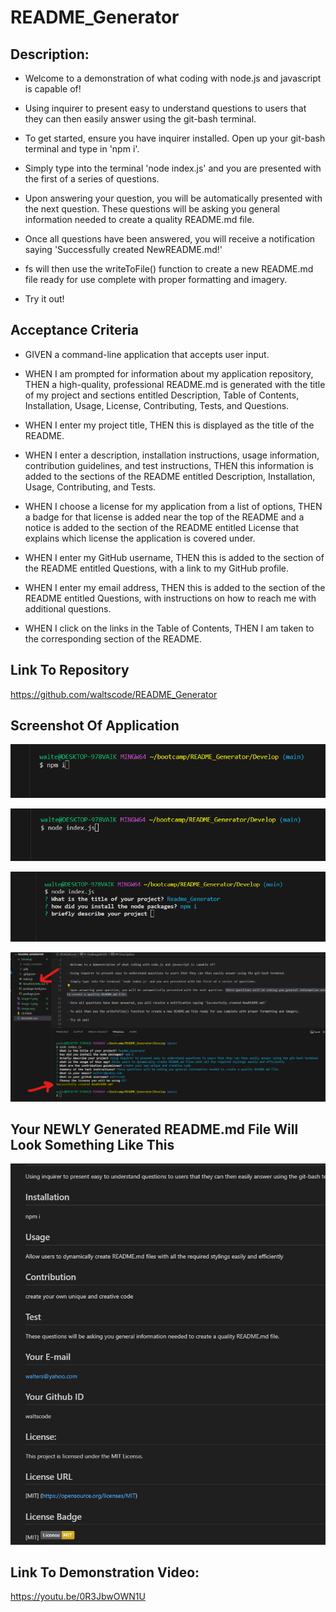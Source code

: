 # README_Generator

## Description: 

- Welcome to a demonstration of what coding with node.js and javascript is capable of! 

- Using inquirer to present easy to understand questions to users that they can then easily answer using the git-bash terminal.

- To get started, ensure you have inquirer installed. Open up your git-bash terminal and type in 'npm i'.

- Simply type into the terminal 'node index.js' and you are presented with the first of a series of questions. 

- Upon answering your question, you will be automatically presented with the next question. These questions will be asking you general information needed to create a quality README.md file. 

- Once all questions have been answered, you will receive a notification saying 'Successfully created NewREADME.md!' 

- fs will then use the writeToFile() function to create a new README.md file ready for use complete with proper formatting and imagery. 

- Try it out!


## Acceptance Criteria 

- GIVEN a command-line application that accepts user input.

- WHEN I am prompted for information about my application repository, THEN a high-quality, professional README.md is generated with the title of my project and sections entitled Description, Table of Contents, Installation, Usage, License, Contributing, Tests, and Questions.

- WHEN I enter my project title, THEN this is displayed as the title of the README.

- WHEN I enter a description, installation instructions, usage information, contribution guidelines, and test instructions, THEN this information is added to the sections of the README entitled Description, Installation, Usage, Contributing, and Tests.

- WHEN I choose a license for my application from a list of options, THEN a badge for that license is added near the top of the README and a notice is added to the section of the README entitled License that explains which license the application is covered under.

- WHEN I enter my GitHub username, THEN this is added to the section of the README entitled Questions, with a link to my GitHub profile.

- WHEN I enter my email address, THEN this is added to the section of the README entitled Questions, with instructions on how to reach me with additional questions.

- WHEN I click on the links in the Table of Contents, THEN I am taken to the corresponding section of the README.

## Link To Repository

https://github.com/waltscode/README_Generator 

## Screenshot Of Application

![Alt text](image.png)

![Alt text](image-1.png)

![Alt text](image-2.png)

![Alt text](image-3.png)

## Your NEWLY Generated README.md File Will Look Something Like This

![Alt text](image-4.png)

## Link To Demonstration Video: 

https://youtu.be/0R3JbwOWN1U 